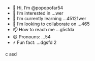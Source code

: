 - 👋 Hi, I’m @popopofar54
- 👀 I’m interested in ...wer
- 🌱 I’m currently learning ...45121wer
- 💞️ I’m looking to collaborate on ...465
- 📫 How to reach me ...g5sfda
- 😄 Pronouns: ...54
- ⚡ Fun fact: ...dgsfd
2
<!---
popopofar/popopofar is a ✨ special ✨ repository because its `README.md` (this file) appears on your GitHub profile.ggf
You can click the Preview link to take a look at your changes.
--->
c
asd
